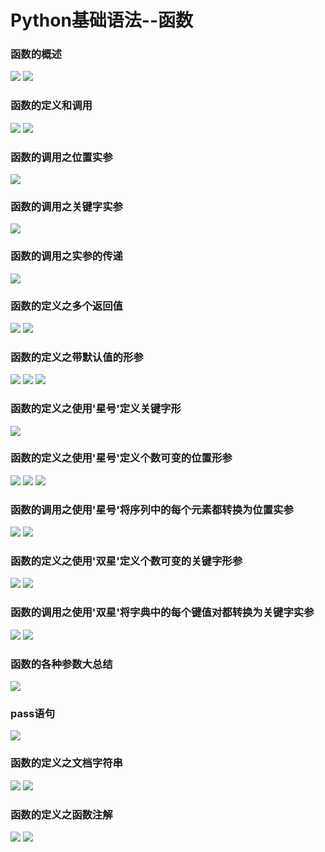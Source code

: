 # Python基础语法--函数
### 函数的概述
![](Pictures/函数/函数的概述(1).png)
![](Pictures/函数/函数的概述(2).png)
### 函数的定义和调用
![](Pictures/函数/函数的定义和调用(1).png)
![](Pictures/函数/函数的定义和调用(2).png)
### 函数的调用之位置实参
![](Pictures/函数/函数的调用之位置实参.png)
### 函数的调用之关键字实参
![](Pictures/函数/函数的调用之关键字实参.png)
### 函数的调用之实参的传递
![](Pictures/函数/函数的调用之实参的传递.png)
### 函数的定义之多个返回值
![](Pictures/函数/函数的定义之多个返回值(1).png)
![](Pictures/函数/函数的定义之多个返回值(2).png)
### 函数的定义之带默认值的形参
![](Pictures/函数/函数的定义之带默认值的形参(1).png)
![](Pictures/函数/函数的定义之带默认值的形参(2).png)
![](Pictures/函数/函数的定义之带默认值的形参(3).png)
### 函数的定义之使用'星号'定义关键字形
![](Pictures/函数/函数的定义之使用'星号'定义关键字形.png)
### 函数的定义之使用'星号'定义个数可变的位置形参
![](Pictures/函数/函数的定义之使用'星号'定义个数可变的位置形参(1).png)
![](Pictures/函数/函数的定义之使用'星号'定义个数可变的位置形参(2).png)
![](Pictures/函数/函数的定义之使用'星号'定义个数可变的位置形参(3).png)
### 函数的调用之使用'星号'将序列中的每个元素都转换为位置实参
![](Pictures/函数/函数的调用之使用'星号'将序列中的每个元素都转换为位置实参(1).png)
![](Pictures/函数/函数的调用之使用'星号'将序列中的每个元素都转换为位置实参(2).png)
### 函数的定义之使用'双星'定义个数可变的关键字形参
![](Pictures/函数/函数的定义之使用'双星'定义个数可变的关键字形参(1).png)
![](Pictures/函数/函数的定义之使用'双星'定义个数可变的关键字形参(2).png)
### 函数的调用之使用'双星'将字典中的每个键值对都转换为关键字实参
![](Pictures/函数/函数的调用之使用'双星'将字典中的每个键值对都转换为关键字实参(1).png)
![](Pictures/函数/函数的调用之使用'双星'将字典中的每个键值对都转换为关键字实参(2).png)
### 函数的各种参数大总结
![](Pictures/函数/函数的各种参数大总结.png)
### pass语句
![](Pictures/函数/pass语句.png)
### 函数的定义之文档字符串
![](Pictures/函数/函数的定义之文档字符串(1).png)
![](Pictures/函数/函数的定义之文档字符串(2).png)
### 函数的定义之函数注解
![](Pictures/函数/函数的定义之函数注解(1).png)
![](Pictures/函数/函数的定义之函数注解(2).png)